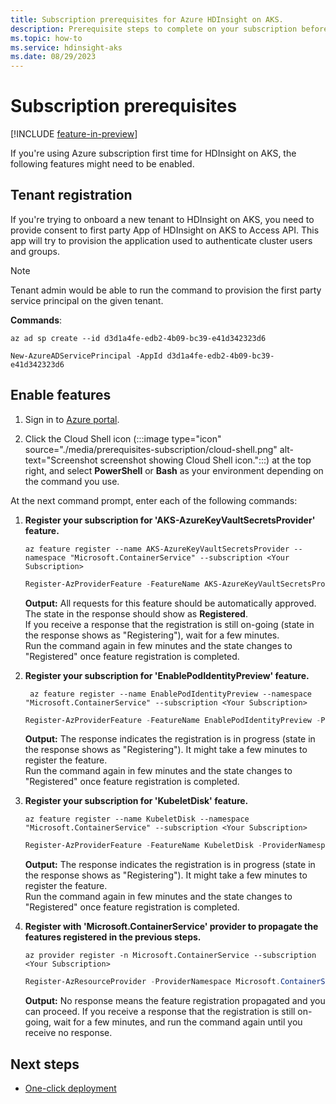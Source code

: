```yaml
---
title: Subscription prerequisites for Azure HDInsight on AKS.
description: Prerequisite steps to complete on your subscription before working with Azure HDInsight on AKS.
ms.topic: how-to
ms.service: hdinsight-aks
ms.date: 08/29/2023
---
```


# Subscription prerequisites

[!INCLUDE [feature-in-preview](includes/feature-in-preview.md)]

If you're using Azure subscription first time for HDInsight on AKS, the following features might need to be enabled.

## Tenant registration

If you're trying to onboard a new tenant to HDInsight on AKS, you need to provide consent to first party App of HDInsight on AKS to Access API. This app will try to provision the application used to authenticate cluster users and groups.

> [!NOTE]
> Tenant admin would be able to run the command to provision the first party service principal on the given tenant.

**Commands**: 

```azurecli
az ad sp create --id d3d1a4fe-edb2-4b09-bc39-e41d342323d6
```

```azurepowershell
New-AzureADServicePrincipal -AppId d3d1a4fe-edb2-4b09-bc39-e41d342323d6
```

## Enable features 

1. Sign in to [Azure portal](https://portal.azure.com).
   
1. Click the Cloud Shell icon (:::image type="icon" source="./media/prerequisites-subscription/cloud-shell.png" alt-text="Screenshot screenshot showing Cloud Shell icon.":::) at the top right, and select **PowerShell** or **Bash** as your environment depending on the command you use.

At the next command prompt, enter each of the following commands:
 
1. **Register your subscription for 'AKS-AzureKeyVaultSecretsProvider' feature.** 

    ```azurecli
    az feature register --name AKS-AzureKeyVaultSecretsProvider --namespace "Microsoft.ContainerService" --subscription <Your Subscription>
    ```
    
    ```powershell
    Register-AzProviderFeature -FeatureName AKS-AzureKeyVaultSecretsProvider -ProviderNamespace Microsoft.ContainerService
    ```

    **Output:** All requests for this feature should be automatically approved. The state in the response should show as **Registered**. 
                <br>If you receive a response that the registration is still on-going (state in the response shows as "Registering"), wait for a few minutes. <br>Run the command again in few minutes and the state changes to "Registered" once feature registration is completed.

1. **Register your subscription for 'EnablePodIdentityPreview' feature.** 

   ```azurecli
    az feature register --name EnablePodIdentityPreview --namespace "Microsoft.ContainerService" --subscription <Your Subscription>
    ```
    
    ```powershell
    Register-AzProviderFeature -FeatureName EnablePodIdentityPreview -ProviderNamespace Microsoft.ContainerService
    ```
    **Output:** The response indicates the registration is in progress (state in the response shows as "Registering"). It might take a few minutes to register the feature.
      <br>Run the command again in few minutes and the state changes to "Registered" once feature registration is completed.

1. **Register your subscription for 'KubeletDisk' feature.**
   
    ```azurecli
    az feature register --name KubeletDisk --namespace "Microsoft.ContainerService" --subscription <Your Subscription>
    ```
    
    ```powershell
    Register-AzProviderFeature -FeatureName KubeletDisk -ProviderNamespace Microsoft.ContainerService
    ```
    
    **Output:** The response indicates the registration is in progress (state in the response shows as "Registering"). It might take a few minutes to register the feature.
      <br>Run the command again in few minutes and the state changes to "Registered" once feature registration is completed.

1. **Register with 'Microsoft.ContainerService' provider to propagate the features registered in the previous steps.**  
   
   ```azurecli
   az provider register -n Microsoft.ContainerService --subscription <Your Subscription>
   ```
    
    ```powershell
    Register-AzResourceProvider -ProviderNamespace Microsoft.ContainerService
    ```
    
    **Output:** No response means the feature registration propagated and you can proceed. If you receive a response that the registration is still on-going, wait for a few minutes, and run the command again until you receive no response.

## Next steps
* [One-click deployment](./get-started.md)
